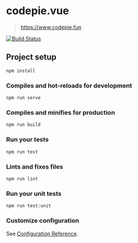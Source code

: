 # codepie.vue

> https://www.codepie.fun

[![Build Status](https://dev.azure.com/Zhiwen-Lin/Codepie/_apis/build/status/Codepie.vue?branchName=master)](https://dev.azure.com/Zhiwen-Lin/Codepie/_build/latest?definitionId=9&branchName=master)

## Project setup
```
npm install
```

### Compiles and hot-reloads for development
```
npm run serve
```

### Compiles and minifies for production
```
npm run build
```

### Run your tests
```
npm run test
```

### Lints and fixes files
```
npm run lint
```

### Run your unit tests
```
npm run test:unit
```

### Customize configuration
See [Configuration Reference](https://cli.vuejs.org/config/).
